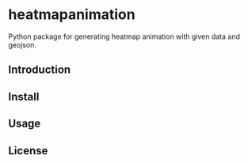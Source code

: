 # heatmapanimation

Python package for generating heatmap animation with given data and geojson.

## Introduction

## Install

## Usage

## License

